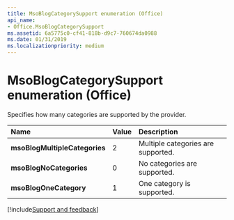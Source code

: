 ```yaml
---
title: MsoBlogCategorySupport enumeration (Office)
api_name:
- Office.MsoBlogCategorySupport
ms.assetid: 6a5775c0-cf41-818b-d9c7-760674da0988
ms.date: 01/31/2019
ms.localizationpriority: medium
---
```



# MsoBlogCategorySupport enumeration (Office)

Specifies how many categories are supported by the provider.

|Name|Value|Description|
|:-----|:-----|:-----|
|**msoBlogMultipleCategories**|2|Multiple categories are supported.|
|**msoBlogNoCategories**|0|No categories are supported.|
|**msoBlogOneCategory**|1|One category is supported.|

[!include[Support and feedback](~/includes/feedback-boilerplate.md)]